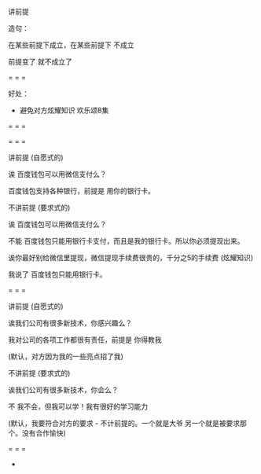 
讲前提

造句：

在某些前提下成立，在某些前提下 不成立

前提变了 就不成立了

= = =

好处：
- 避免对方炫耀知识
欢乐颂8集

= = =

= = =

讲前提 (自愿式的)

诶 百度钱包可以用微信支付么？

百度钱包支持各种银行，前提是 用你的银行卡。

不讲前提 (要求式的)

诶 百度钱包可以用微信支付么？

不能 百度钱包只能用银行卡支付，而且是我的银行卡。所以你必须提现出来。

诶你最好别给微信里提现，微信提现手续费很贵的，千分之5的手续费 (炫耀知识)

我说了 百度钱包只能用银行卡。

= = =

讲前提 (自愿式的)

诶我们公司有很多新技术，你感兴趣么？

我对公司的各项工作都很有责任，前提是 你得教我

(默认，对方因为我的一些亮点招了我)

不讲前提 (要求式的)

诶我们公司有很多新技术，你会么？

不 我不会，但我可以学！我有很好的学习能力

(默认，我要符合对方的要求 - 不计前提的。一个就是大爷 另一个就是被要求那个。没有合作愉快)

= = =

-
